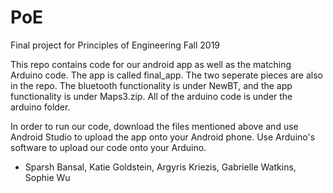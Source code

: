 # PoE
Final project for Principles of Engineering Fall 2019

This repo contains code for our android app as well as the matching Arduino code. The app is called final_app. The two seperate pieces are also in the repo. The bluetooth functionality is under NewBT, and the app functionality is under Maps3.zip. All of the arduino code is under the arduino folder.

In order to run our code, download the files mentioned above and use Android Studio to upload the app onto your Android phone. Use Arduino's software to upload our code onto your Arduino. 

- Sparsh Bansal, Katie Goldstein, Argyris Kriezis, Gabrielle Watkins, Sophie Wu
